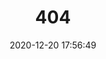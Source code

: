 ---
title: 404
date: 2020-12-20 17:56:49
type: "404"
layout: "404"
description: "Oops～，我崩溃了！找不到你想要的页面 :("
---